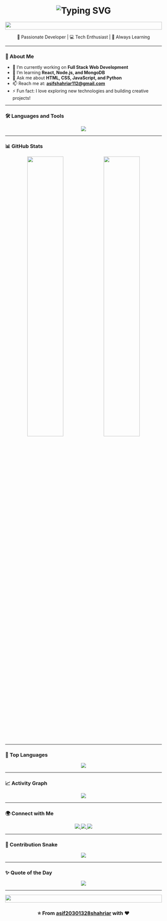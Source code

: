 <!-- 🌟 Asif Shahriar | Animated GitHub Profile README 🌟 -->

<h1 align="center">
  <img src="https://readme-typing-svg.herokuapp.com?font=Fira+Code&size=32&pause=1000&color=58A6FF&center=true&vCenter=true&width=600&lines=Hey+there%2C+I'm+Asif+Shahriar!;Full+Stack+Developer+💻;Tech+Enthusiast+🚀;Always+Learning+🌱" alt="Typing SVG" />
</h1>

<p align="center">
  <img src="https://i.imgur.com/dBaSKWF.gif" height="25" width="100%">
</p>

<p align="center">
  🌟 Passionate Developer | 💻 Tech Enthusiast | 🚀 Always Learning  
</p>

---

### 🧠 About Me
- 🔭 I’m currently working on **Full Stack Web Development**
- 🌱 I’m learning **React, Node.js, and MongoDB**
- 💬 Ask me about **HTML, CSS, JavaScript, and Python**
- 📫 Reach me at: **[asifshahriar112@gmail.com](mailto:asifshahriar112@gmail.com)**
- ⚡ Fun fact: I love exploring new technologies and building creative projects!

---

### 🛠️ Languages and Tools
<p align="center">
  <img src="https://skillicons.dev/icons?i=html,css,js,python,react,nodejs,express,mongodb,git,github,vscode,bootstrap,tailwind,figma" />
</p>

---

### 📊 GitHub Stats
<p align="center">
  <img width="48%" src="https://github-readme-stats.vercel.app/api?username=asif20301328shahriar&show_icons=true&theme=tokyonight" />
  <img width="48%" src="https://github-readme-streak-stats.herokuapp.com/?user=asif20301328shahriar&theme=tokyonight" />
</p>

---

### 🧩 Top Languages
<p align="center">
  <img src="https://github-readme-stats.vercel.app/api/top-langs/?username=asif20301328shahriar&layout=compact&theme=tokyonight" />
</p>

---

### 📈 Activity Graph
<p align="center">
  <img src="https://github-readme-activity-graph.vercel.app/graph?username=asif20301328shahriar&theme=tokyo-night&bg_color=0D1117&color=58A6FF&line=58A6FF&point=FFFFFF&area=true" />
</p>

---

### 🌍 Connect with Me
<p align="center">
  <a href="https://www.linkedin.com/in/asifshahriar112/" target="_blank">
    <img src="https://img.shields.io/badge/LinkedIn-0077B5?logo=linkedin&logoColor=white&style=for-the-badge" />
  </a>
  <a href="https://github.com/asif20301328shahriar" target="_blank">
    <img src="https://img.shields.io/badge/GitHub-100000?logo=github&logoColor=white&style=for-the-badge" />
  </a>
  <a href="mailto:asifshahriar112@gmail.com">
    <img src="https://img.shields.io/badge/Gmail-D14836?logo=gmail&logoColor=white&style=for-the-badge" />
  </a>
</p>

---

### 🐍 Contribution Snake
<p align="center">
  <img src="https://raw.githubusercontent.com/asif20301328shahriar/asif20301328shahriar/output/github-contribution-grid-snake.svg" />
</p>

---

### ✨ Quote of the Day
<p align="center">
  <img src="https://quotes-github-readme.vercel.app/api?type=horizontal&theme=tokyonight" />
</p>

---

<p align="center">
  <img src="https://i.imgur.com/dBaSKWF.gif" height="25" width="100%">
</p>

<h3 align="center">⭐ From <a href="https://github.com/asif20301328shahriar">asif20301328shahriar</a> with ❤️</h3>

